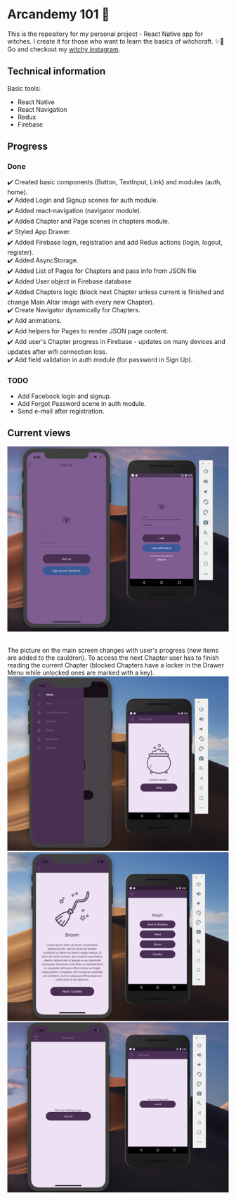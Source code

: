 # Arcandemy 101 🧙
This is the repository for my personal project - React Native app for witches. I create it for those who want to
learn the basics of witchcraft. ✨🔮 Go and checkout my [witchy instagram](https://www.instagram.com/arcandemy/).

## Technical information
Basic tools:
* React Native
* React Navigation
* Redux
* Firebase

## Progress
### Done
✔️ Created basic components (Button, TextInput, Link) and modules (auth, home). <br />
✔️ Added Login and Signup scenes for auth module. <br />
✔️ Added react-navigation (navigator module). <br />
✔️ Added Chapter and Page scenes in chapters module. <br />
✔️ Styled App Drawer. <br />
✔️ Added Firebase login, registration and add Redux actions (login, logout, register). <br />
✔️ Added AsyncStorage. <br />
✔️ Added List of Pages for Chapters and pass info from JSON file <br />
✔️ Added User object in Firebase database <br />
✔️ Added Chapters logic (block next Chapter unless current is finished and change Main Altar image with every new Chapter). <br />
✔️ Create Navigator dynamically for Chapters. <br />
✔️ Add animations. <br />
✔️ Add helpers for Pages to render JSON page content. <br />
✔️ Add user's Chapter progress in Firebase - updates on many devices and updates after wifi connection loss. <br />
✔️ Add field validation in auth module (for password in Sign Up). <br />

### TODO
* Add Facebook login and signup.
* Add Forgot Password scene in auth module.
* Send e-mail after registration.

## Current views
![Login and registration](./assets/1.png) <br /><br />

The picture on the main screen changes with user's progress (new items are added to the cauldron).
To access the next Chapter user has to finish reading the current Chapter (blocked Chapters have a locker in the Drawer Menu while unlocked ones are marked with a key).
![Main screen and drawer menu](./assets/2.png) <br />
![Chapter and page screens](./assets/3.png) <br />
![Settings](./assets/4.png) <br />
